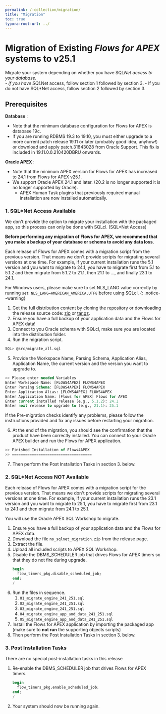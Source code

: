 ```yaml
---
permalink: /:collection/migration/
title: "Migration"
toc: true
typora-root-url: ../
---
```

# Migration of Existing *Flows for APEX* systems to v25.1

Migrate your system depending on whether you have SQL*Net access to your database.  
    - If you have SQL*Net access, follow section 1 followed by section 3.
        - If you do not have SQL*Net access, follow section 2 followed by section 3.

## Prerequisites

**Database** : 

- Note that the minimum database configuration for Flows for APEX is database 19c.
- If you are running RDBMS 19.3 to 19.10, you must either upgrade to a more current patch release 19.11 or later (probably good idea, anyhow!) or download and apply patch.31843028 from Oracle Support.  This fix is included in 19.11.0.0.210420DBRU onwards. 

**Oracle APEX** :

- Note that the minimum APEX version for Flows for APEX has increased to 24.1 from Flows for APEX v25.1.  
- We support Oracle APEX 24.1 and later. (20.2 is no longer supported it is no longer supported by Oracle).
  - APEX Human Task plugins that previously required manual installation are now installed automatically.

### 1.  SQL*Net Access Available

We don't provide the option to migrate your installation with the packaged app, so this process can only be done with SQLcl. (SQL*Net Access)

**Before performing any migration of Flows for APEX, we recommend that you make a backup of your database or schema to avoid any data loss**.

Each release of Flows for APEX comes with a migration script from the previous version. That means we don't provide scripts for migrating several versions at one time. For example, if your current installation runs the 5.1 version and you want to migrate to 24.1, you have to migrate first from 5.1 to 5.1.2 and then migrate from 5.1.2 to 21.1, then 21.1 to ..., and finally 23.1 to 24.1.

For Windows users, please make sure to set NLS_LANG value correctly by running `set NLS_LANG=AMERICAN_AMERICA.UTF8` before using SQLcl.
{: .notice--warning}

1. Get the full distribution content by cloning the [repository](https://github.com/flowsforapex/apex-flowsforapex) or downloading the release source code: [zip](https://github.com/flowsforapex/apex-flowsforapex/archive/refs/tags/v24.1.zip) or [tar.gz](https://github.com/flowsforapex/apex-flowsforapex/archive/refs/tags/v24.1.tar.gz).
2. Ensure you have a full backup of your application data and the Flows for APEX data!
3. Connect to you Oracle schema with SQLcl, make sure you are located into the distribution folder.
4. Run the migration script.
```sql
SQL> @src/migrate_all.sql
```

5. Provide the Workspace Name, Parsing Schema, Application Alias, Application Name, the current version and the version you want to upgrade to.
```sql
>> Please enter needed Variables
Enter Workspace Name: [FLOWS4APEX] FLOWS4APEX
Enter Parsing Schema: [FLOWS4APEX] FLOWS4APEX
Enter Application Alias: [FLOWS4APEX] FLOWS4APEX
Enter Application Name: [Flows for APEX] Flows for APEX
Enter current installed release (e.g., 5.1.2): 24.1
Enter next release to upgrade to (e.g., 21.1): 25.1
```
If the Pre-migration checks identify any problems, please follow the instructions provided and fix any issues before restarting your migration.

6. At the end of the migration, you should see the confirmation that the product have been correctly installed. You can connect to your Oracle APEX builder and run the Flows for APEX application.
```sql
>> Finished Installation of Flows4APEX
>> ====================================
```

7.  Then perform the Post Installation Tasks in section 3. below.

### 2.  SQL*Net Access NOT Available

Each release of Flows for APEX comes with a migration script for the previous version. That means we don't provide scripts for migrating several versions at one time. For example, if your current installation runs the 23.1 version and you want to migrate to 25.1, you have to migrate first from 23.1 to 24.1  and then migrate from 24.1 to 25.1.

You will use the Oracle APEX SQL Workshop to migrate.


1. Ensure you have a full backup of your application data and the Flows for APEX data.
2. Download the file `no_sqlnet_migration.zip` from the release page.
3. Extract the file.
4. Upload all included scripts to APEX SQL Workshop.
5. Disable the DBMS_SCHEDULER job that drives Flows for APEX timers so that they do not fire during upgrade.
    ```sql
    begin
      flow_timers_pkg.disable_scheduled_job;
    end;
    /
    ```
6. Run the files in sequence.
   1. `01_migrate_engine_241_251.sql`
   2. `02_migrate_engine_241_251.sql`
   3. `03_migrate_engine_241_251.sql`
   4. `04_migrate_engine_app_and_data_241_251.sql`
   5. `05_migrate_engine_app_and_data_241_251.sql`
7. Install the Flows for APEX application by importing the packaged app (make sure to **not run** the supporting objects scripts)
8. Then perform the Post Installation Tasks in section 3. below.


### 3. Post Installation Tasks

There are no special post-installation tasks in this release

1. Re-enable the DBMS_SCHEDULER job that drives Flows for APEX timers.
    ```sql
    begin
      flow_timers_pkg.enable_scheduled_job;
    end;
    /
    ```
2. Your system should now be running again.